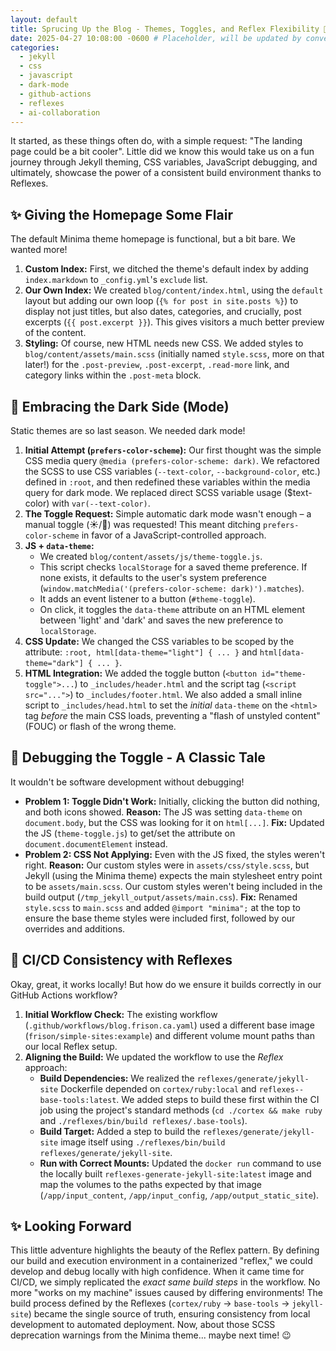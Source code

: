 ```yaml
---
layout: default
title: Sprucing Up the Blog - Themes, Toggles, and Reflex Flexibility 🎨
date: 2025-04-27 10:08:00 -0600 # Placeholder, will be updated by convention/tooling if needed
categories:
  - jekyll
  - css
  - javascript
  - dark-mode
  - github-actions
  - reflexes
  - ai-collaboration
---
```


It started, as these things often do, with a simple request: "The landing page could be a bit cooler". Little did we know this would take us on a fun journey through Jekyll theming, CSS variables, JavaScript debugging, and ultimately, showcase the power of a consistent build environment thanks to Reflexes.

## ✨ Giving the Homepage Some Flair

The default Minima theme homepage is functional, but a bit bare. We wanted more!

1.  **Custom Index:** First, we ditched the theme's default index by adding `index.markdown` to `_config.yml`'s `exclude` list.
2.  **Our Own Index:** We created `blog/content/index.html`, using the `default` layout but adding our own loop (`{% for post in site.posts %}`) to display not just titles, but also dates, categories, and crucially, post excerpts (`{{ post.excerpt }}`). This gives visitors a much better preview of the content.
3.  **Styling:** Of course, new HTML needs new CSS. We added styles to `blog/content/assets/main.scss` (initially named `style.scss`, more on that later!) for the `.post-preview`, `.post-excerpt`, `.read-more` link, and category links within the `.post-meta` block.

## 🌙 Embracing the Dark Side (Mode)

Static themes are so last season. We needed dark mode!

1.  **Initial Attempt (`prefers-color-scheme`):** Our first thought was the simple CSS media query `@media (prefers-color-scheme: dark)`. We refactored the SCSS to use CSS variables (`--text-color`, `--background-color`, etc.) defined in `:root`, and then redefined these variables within the media query for dark mode. We replaced direct SCSS variable usage ($text-color) with `var(--text-color)`.
2.  **The Toggle Request:** Simple automatic dark mode wasn't enough – a manual toggle (☀️/🌙) was requested! This meant ditching `prefers-color-scheme` in favor of a JavaScript-controlled approach.
3.  **JS + `data-theme`:**
    *   We created `blog/content/assets/js/theme-toggle.js`.
    *   This script checks `localStorage` for a saved theme preference. If none exists, it defaults to the user's system preference (`window.matchMedia('(prefers-color-scheme: dark)').matches`).
    *   It adds an event listener to a button (`#theme-toggle`).
    *   On click, it toggles the `data-theme` attribute on an HTML element between 'light' and 'dark' and saves the new preference to `localStorage`.
4.  **CSS Update:** We changed the CSS variables to be scoped by the attribute: `:root, html[data-theme="light"] { ... }` and `html[data-theme="dark"] { ... }`.
5.  **HTML Integration:** We added the toggle button (`<button id="theme-toggle">...`) to `_includes/header.html` and the script tag (`<script src="...">`) to `_includes/footer.html`. We also added a small inline script to `_includes/head.html` to set the *initial* `data-theme` on the `<html>` tag *before* the main CSS loads, preventing a "flash of unstyled content" (FOUC) or flash of the wrong theme.

## 🐛 Debugging the Toggle - A Classic Tale

It wouldn't be software development without debugging!

*   **Problem 1: Toggle Didn't Work:** Initially, clicking the button did nothing, and both icons showed. **Reason:** The JS was setting `data-theme` on `document.body`, but the CSS was looking for it on `html[...]`. **Fix:** Updated the JS (`theme-toggle.js`) to get/set the attribute on `document.documentElement` instead.
*   **Problem 2: CSS Not Applying:** Even with the JS fixed, the styles weren't right. **Reason:** Our custom styles were in `assets/css/style.scss`, but Jekyll (using the Minima theme) expects the main stylesheet entry point to be `assets/main.scss`. Our custom styles weren't being included in the build output (`/tmp_jekyll_output/assets/main.css`). **Fix:** Renamed `style.scss` to `main.scss` and added `@import "minima";` at the top to ensure the base theme styles were included first, followed by our overrides and additions.

## 🚀 CI/CD Consistency with Reflexes

Okay, great, it works locally! But how do we ensure it builds correctly in our GitHub Actions workflow?

1.  **Initial Workflow Check:** The existing workflow (`.github/workflows/blog.frison.ca.yaml`) used a different base image (`frison/simple-sites:example`) and different volume mount paths than our local Reflex setup.
2.  **Aligning the Build:** We updated the workflow to use the *Reflex* approach:
    *   **Build Dependencies:** We realized the `reflexes/generate/jekyll-site` Dockerfile depended on `cortex/ruby:local` and `reflexes--base-tools:latest`. We added steps to build these first within the CI job using the project's standard methods (`cd ./cortex && make ruby` and `./reflexes/bin/build reflexes/.base-tools`).
    *   **Build Target:** Added a step to build the `reflexes/generate/jekyll-site` image itself using `./reflexes/bin/build reflexes/generate/jekyll-site`.
    *   **Run with Correct Mounts:** Updated the `docker run` command to use the locally built `reflexes-generate-jekyll-site:latest` image and map the volumes to the paths expected by that image (`/app/input_content`, `/app/input_config`, `/app/output_static_site`).

## ✨ Looking Forward

This little adventure highlights the beauty of the Reflex pattern. By defining our build and execution environment in a containerized "reflex," we could develop and debug locally with high confidence. When it came time for CI/CD, we simply replicated the *exact same build steps* in the workflow. No more "works on my machine" issues caused by differing environments! The build process defined by the Reflexes (`cortex/ruby` -> `base-tools` -> `jekyll-site`) became the single source of truth, ensuring consistency from local development to automated deployment. Now, about those SCSS deprecation warnings from the Minima theme... maybe next time! 😉